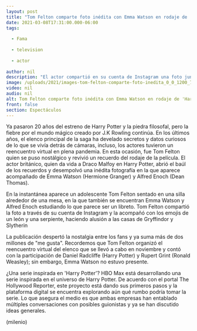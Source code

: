 ```yaml
---
layout: post
title: "Tom Felton comparte foto inédita con Emma Watson en rodaje de 'Harry Potter'"
date: 2021-03-08T17:31:00.000-06:00
tags:
  
  - Fama
  
  - television
  
  - actor
  
author: nil
description: "El actor compartió en su cuenta de Instagram una foto junto a Emma Watson y Alfred Enoch para recordar sus días en el set de grabación de 'Harry Potter'. "
image: /uploads/2021/images-tom-felton-comparte-foto-inedita_0_0_1200_747.jpg
video: nil
audio: nil
alt: Tom Felton comparte foto inédita con Emma Watson en rodaje de 'Harry Potter'
front: false
section: Espectáculos
---
```


Ya pasaron 20 años del estreno de Harry Potter y la piedra filosofal, pero la fiebre por el mundo mágico creado por J.K Rowling continúa. En los últimos años, el elenco principal de la saga ha develado secretos y datos curiosos de lo que se vivía detrás de cámaras, incluso, los actores tuvieron un reencuentro virtual en plena pandemia. En esta ocasión, fue Tom Felton quien se puso nostálgico y revivió un recuerdo del rodaje de la película. El actor británico, quien da vida a Draco Malfoy en Harry Potter, abrió el baúl de los recuerdos y desempolvó una inédita fotografía en la que aparece acompañado de Emma Watson (Hermione Granger) y Alfred Enoch (Dean Thomas).  

En la instantánea aparece un adolescente Tom Felton sentado en una silla alrededor de una mesa, en la que también se encuentran Emma Watson y Alfred Enoch estudiando lo que parece ser un libreto.  Tom Felton compartió la foto a través de su cuenta de Instagram y la acompañó con los emojis de un león y una serpiente, haciendo alusión a las casas de Gryffindor y Slytherin 

La publicación despertó la nostalgia entre los fans y ya suma más de dos millones de "me gusta". Recordemos que Tom Felton organizó el reencuentro virtual del elenco que se llevó a cabo en noviembre y contó con la participación de Daniel Radcliffe (Harry Potter) y Rupert Grint (Ronald Weasley); sin embargo, Emma Watson no estuvo presente.  

¿Una serie inspirada en 'Harry Potter'? HBO Max está desarrollando una serie inspirada en el universo de Harry Potter. De acuerdo con el portal The Hollywood Reporter, este proyecto está dando sus primeros pasos y la plataforma digital se encuentra explorando aún qué rumbo podría tomar la serie.  Lo que asegura el medio es que ambas empresas han entablado múltiples conversaciones con posibles guionistas y ya se han discutido ideas generales.   

(milenio)